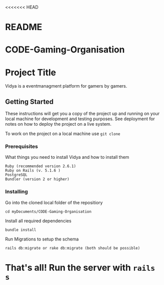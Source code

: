 <<<<<<< HEAD
# README

# CODE-Gaming-Organisation

# Project Title

Vidya is a eventmanagment platform for gamers by gamers.

## Getting Started

These instructions will get you a copy of the project up and running on your local machine for development and testing purposes. See deployment for notes on how to deploy the project on a live system.

To work on the project on a local machine use ```git clone```

### Prerequisites

What things you need to install Vidya and how to install them

```
Ruby (recommended version 2.6.1) 
Ruby on Rails (v. 5.1.6 )
PostgreSQL 
Bundler (version 2 or higher)

```

### Installing

Go into the cloned local folder of the repositiory

```
cd myDocuments/CODE-Gaming-Organisation
```

Install all required dependencies

```
bundle install
```

Run Migrations to setup the schema

```
rails db:migrate or rake db:migrate (both should be possible)
```

That's all! Run the server with ```rails s```
=======
